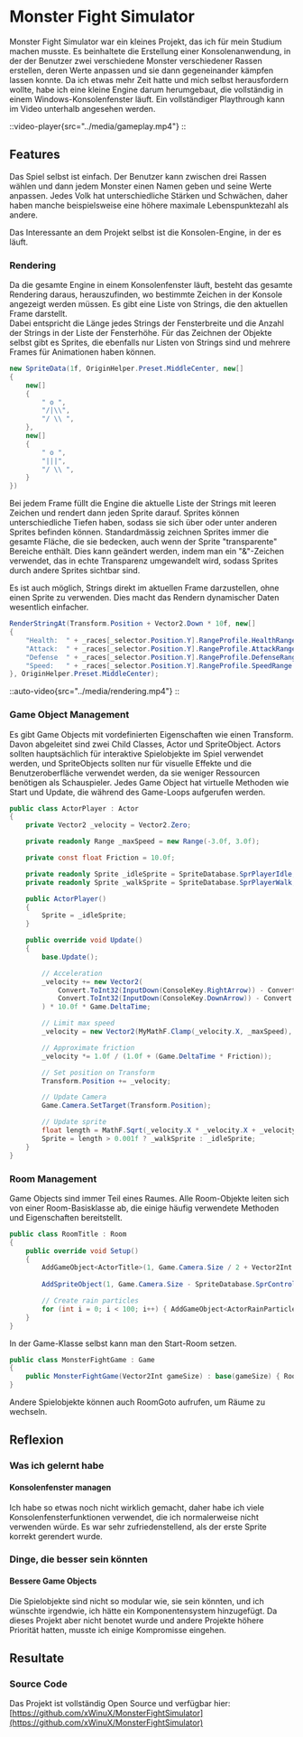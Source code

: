 # Monster Fight Simulator
Monster Fight Simulator war ein kleines Projekt, das ich für mein Studium machen musste.
Es beinhaltete die Erstellung einer Konsolenanwendung, in der der Benutzer zwei verschiedene Monster verschiedener Rassen erstellen, deren Werte anpassen und sie dann gegeneinander kämpfen lassen konnte.
Da ich etwas mehr Zeit hatte und mich selbst herausfordern wollte, habe ich eine kleine Engine darum herumgebaut, die vollständig in einem Windows-Konsolenfenster läuft.
Ein vollständiger Playthrough kann im Video unterhalb angesehen werden.

::video-player{src="../media/gameplay.mp4"}
::

## Features
Das Spiel selbst ist einfach. Der Benutzer kann zwischen drei Rassen wählen und dann jedem Monster einen Namen geben und seine Werte anpassen.
Jedes Volk hat unterschiedliche Stärken und Schwächen, daher haben manche beispielsweise eine höhere maximale Lebenspunktezahl als andere.

Das Interessante an dem Projekt selbst ist die Konsolen-Engine, in der es läuft.

### Rendering
Da die gesamte Engine in einem Konsolenfenster läuft, besteht das gesamte Rendering daraus, herauszufinden, wo bestimmte Zeichen in der Konsole angezeigt werden müssen.
Es gibt eine Liste von Strings, die den aktuellen Frame darstellt.  
Dabei entspricht die Länge jedes Strings der Fensterbreite und die Anzahl der Strings in der Liste der Fensterhöhe.
Für das Zeichnen der Objekte selbst gibt es Sprites, die ebenfalls nur Listen von Strings sind und mehrere Frames für Animationen haben können.


```csharp
new SpriteData(1f, OriginHelper.Preset.MiddleCenter, new[]
{
    new[]
    {
        " o ",
        "/|\\",
        "/ \\ ",
    },
    new[]
    {
        " o ",
        "|||",
        "/ \\ ",
    }
})
```

Bei jedem Frame füllt die Engine die aktuelle Liste der Strings mit leeren Zeichen und rendert dann jeden Sprite darauf.
Sprites können unterschiedliche Tiefen haben, sodass sie sich über oder unter anderen Sprites befinden können.
Standardmässig zeichnen Sprites immer die gesamte Fläche, die sie bedecken, auch wenn der Sprite "transparente" Bereiche enthält.
Dies kann geändert werden, indem man ein "&"-Zeichen verwendet, das in echte Transparenz umgewandelt wird, sodass Sprites durch andere Sprites sichtbar sind.

Es ist auch möglich, Strings direkt im aktuellen Frame darzustellen, ohne einen Sprite zu verwenden.
Dies macht das Rendern dynamischer Daten wesentlich einfacher.
```csharp
RenderStringAt(Transform.Position + Vector2.Down * 10f, new[]
{
    "Health:  " + _races[_selector.Position.Y].RangeProfile.HealthRange,
    "Attack:  " + _races[_selector.Position.Y].RangeProfile.AttackRange,
    "Defense  " + _races[_selector.Position.Y].RangeProfile.DefenseRange,
    "Speed:   " + _races[_selector.Position.Y].RangeProfile.SpeedRange
}, OriginHelper.Preset.MiddleCenter);
```

::auto-video{src="../media/rendering.mp4"}
::

### Game Object Management
Es gibt Game Objects mit vordefinierten Eigenschaften wie einen Transform.
Davon abgeleitet sind zwei Child Classes, Actor und SpriteObject.
Actors sollten hauptsächlich für interaktive Spielobjekte im Spiel verwendet werden, und SpriteObjects sollten nur für visuelle Effekte und die Benutzeroberfläche verwendet werden,
da sie weniger Ressourcen benötigen als Schauspieler.
Jedes Game Object hat virtuelle Methoden wie Start und Update, die während des Game-Loops aufgerufen werden.

```csharp
public class ActorPlayer : Actor
{
    private Vector2 _velocity = Vector2.Zero;

    private readonly Range _maxSpeed = new Range(-3.0f, 3.0f);

    private const float Friction = 10.0f;

    private readonly Sprite _idleSprite = SpriteDatabase.SprPlayerIdle;
    private readonly Sprite _walkSprite = SpriteDatabase.SprPlayerWalk;

    public ActorPlayer()
    {
        Sprite = _idleSprite;
    }

    public override void Update()
    {
        base.Update();

        // Acceleration
        _velocity += new Vector2(
            Convert.ToInt32(InputDown(ConsoleKey.RightArrow)) - Convert.ToInt32(InputDown(ConsoleKey.LeftArrow)),
            Convert.ToInt32(InputDown(ConsoleKey.DownArrow)) - Convert.ToInt32(InputDown(ConsoleKey.UpArrow))
        ) * 10.0f * Game.DeltaTime;

        // Limit max speed
        _velocity = new Vector2(MyMathF.Clamp(_velocity.X, _maxSpeed), MyMathF.Clamp(_velocity.Y, _maxSpeed));

        // Approximate friction
        _velocity *= 1.0f / (1.0f + (Game.DeltaTime * Friction));

        // Set position on Transform
        Transform.Position += _velocity;

        // Update Camera
        Game.Camera.SetTarget(Transform.Position);

        // Update sprite
        float length = MathF.Sqrt(_velocity.X * _velocity.X + _velocity.Y * _velocity.Y);
        Sprite = length > 0.001f ? _walkSprite : _idleSprite;
    }
}
```

### Room Management
Game Objects sind immer Teil eines Raumes.
Alle Room-Objekte leiten sich von einer Room-Basisklasse ab, die einige häufig verwendete Methoden und Eigenschaften bereitstellt.

```csharp
public class RoomTitle : Room
{
    public override void Setup()
    {
        AddGameObject<ActorTitle>(1, Game.Camera.Size / 2 + Vector2Int.Up * 6);
        
        AddSpriteObject(1, Game.Camera.Size - SpriteDatabase.SprControls.Data.Size - Vector2Int.One, SpriteDatabase.SprControls);

        // Create rain particles
        for (int i = 0; i < 100; i++) { AddGameObject<ActorRainParticle>(0, Vector2Int.Zero); }
    }
}
```

In der Game-Klasse selbst kann man den Start-Room setzen.

```csharp
public class MonsterFightGame : Game
{
    public MonsterFightGame(Vector2Int gameSize) : base(gameSize) { RoomGoto<RoomTitle>(); }
}
```

Andere Spielobjekte können auch RoomGoto aufrufen, um Räume zu wechseln.

## Reflexion

### Was ich gelernt habe

#### Konsolenfenster managen
Ich habe so etwas noch nicht wirklich gemacht, daher habe ich viele Konsolenfensterfunktionen verwendet, die ich normalerweise nicht verwenden würde.
Es war sehr zufriedenstellend, als der erste Sprite korrekt gerendert wurde.

### Dinge, die besser sein könnten

#### Bessere Game Objects
Die Spielobjekte sind nicht so modular wie, sie sein könnten, und ich wünschte irgendwie, ich hätte ein Komponentensystem hinzugefügt.
Da dieses Projekt aber nicht benotet wurde und andere Projekte höhere Priorität hatten, musste ich einige Kompromisse eingehen.

## Resultate

### Source Code
Das Projekt ist vollständig Open Source und verfügbar hier: [https://github.com/xWinuX/MonsterFightSimulator](https://github.com/xWinuX/MonsterFightSimulator)
